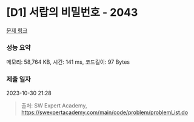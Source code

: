 # [D1] 서랍의 비밀번호 - 2043 

[문제 링크](https://swexpertacademy.com/main/code/problem/problemDetail.do?contestProbId=AV5QJ_8KAx8DFAUq) 

### 성능 요약

메모리: 58,764 KB, 시간: 141 ms, 코드길이: 97 Bytes

### 제출 일자

2023-10-30 21:28



> 출처: SW Expert Academy, https://swexpertacademy.com/main/code/problem/problemList.do